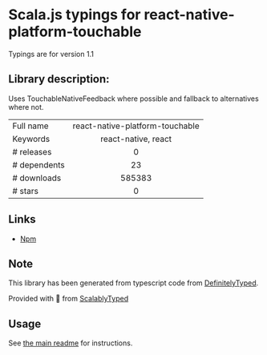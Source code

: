 
# Scala.js typings for react-native-platform-touchable

Typings are for version 1.1

## Library description:
Uses TouchableNativeFeedback where possible and fallback to alternatives where not.

|                    |                 |
| ------------------ | :-------------: |
| Full name          | react-native-platform-touchable |
| Keywords           | react-native, react |
| # releases         | 0 |
| # dependents       | 23 |
| # downloads        | 585383 |
| # stars            | 0 |

## Links
- [Npm](https://www.npmjs.com/package/react-native-platform-touchable)
    


## Note
This library has been generated from typescript code from [DefinitelyTyped](https://definitelytyped.org).

Provided with :purple_heart: from [ScalablyTyped](https://github.com/oyvindberg/ScalablyTyped)

## Usage
See [the main readme](../../readme.md) for instructions.



